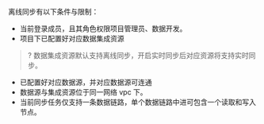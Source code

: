 离线同步有以下条件与限制：
- 当前登录成员，且其角色权限项目管理员、数据开发。
- 项目下已配置好对应数据集成资源
>? 数据集成资源默认支持离线同步，开启实时同步后对应资源将支持实时同步。

- 已配置好对应数据源，并对应数据源可连通
- 数据源与集成资源位于同一网络 vpc 下。
- 当前同步任务仅支持一条数据链路，单个数据链路中进可包含一个读取和写入节点。
